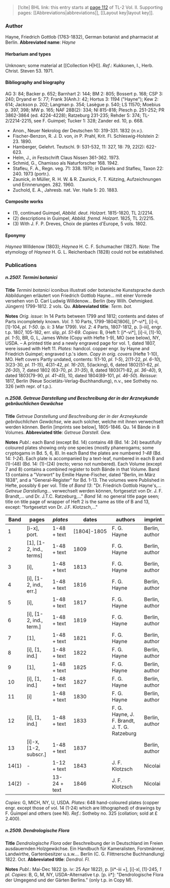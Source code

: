 > [!cite] BHL link: this entry starts at [page 112](https://www.biodiversitylibrary.org/page/33068354) of TL-2 Vol. II.
> Supporting pages: [[Abbreviations|abbreviations]], [[Layout key|layout key]].

### Author

Hayne, Friedrich Gottlob (1763-1832), German botanist and pharmacist at Berlin. 
**Abbreviated name**: *Hayne*

#### Herbarium and types

Unknown; some material at [[Collection H|H]].
*Ref*.: Kukkonen, I., Herb. Christ. Steven 53. 1971.

#### Bibliography and biography

AG 3: 84; Backer p. 652; Barnhart 2: 144; BM 2: 805; Bossert p. 168; CSP 3: 240; Dryand er 5: 77; Frank 3(Anh.): 42; Hortus 3: 1194 ("Hayne"); Kew 2: 614; Jackson p. 202; Langman p. 354; Lasègue p. 540; LS 11570; Moebius p. 397, 398; MW p. 165; NAF 28B(2): 334; NI 815-818; Plesch p. 251-252; PR 3862-3864 (ed. 4224-4228); Ratzeburg 231-235; Rehder 5: 374; TL-2/2214-2215, see F. Guimpel; Tucker 1: 328; Zander ed. 10, p. 668.
- Anon., Neuer Nekrolog der Deutschen 10: 319-331. 1832 (*n.v.*).
- Fischer-Benzon, R. J. D. von, *in* P. Prahl, Krit. Fl. Schleswig-Holstein 2: 23. 1890.
- Hamberger, Gelehrt. Teutschl. 9: 531-532, 11: 327, 18: 79, 22(2): 622-623.
- Helm, J., *in* Festschrift Claus Nissen 361-362. 1973.
- Schmid, G., Chamisso als Naturforscher 168. 1942.
- Stafleu, F. A., Regn. veg. 71: 338. 1970; *in* Daniels and Stafleu, Taxon 22: 240. 1973 (portr.).
- Zaunick, *in* Müller, R. H. W. & R. Zaunick, F. T. Kützing, Aufzeichnungen und Erinnerungen. 282. 1960.
- Zuchold, E. A., Jahresb. nat. Ver. Halle 5: 20. 1883.

#### Composite works

- (1), continued Guimpel, *Abbild. deut. Holzart*. 1815-1820, TL 2/2214.
- (2) descriptions in Guimpel, *Abbild. fremd. Holzart*. 1825, TL 2/2215.
- (3) With J. F. P. Dreves, Choix de plantes d'Europe, 5 vols. 1802.

#### Eponymy

*Haynea* Willdenow (1803); *Haynea* H. C. F. Schumacher (1827). *Note*: The etymology of *Haynea* H. G. L. Reichenbach (1828) could not be established.

### Publications

##### n.2507. Termini botanici

**Title**
*Termini botanici* iconibus illustrati oder botanische Kunstsprache durch Abbildungen erläutert von Friedrich Gottlob Hayne... mit einer Vorrede versehen von D. Carl Ludwig Willdenow... Berlin (bey Wilh. Oehmigked. Jüngern) 1799-1812. 2 vols. Qu.
**Abbreviated title**: *Term. bot.*

**Notes**
*Orig. issue*: In 14 Parts between 1799 and 1812; contents and dates of Parts incompletely known.
*Vol. 1*: 10 Parts, 1799-1804\[1806\], \[i\*-vi\*\], \[i\]-ii, \[1\]-104, *pl. 1-50*. (p. ii: 3 Mar 1799).
*Vol. 2*: 4 Parts, 1807-1812, p. \[i-iii\], engr. t.p. 1807, 105-182, err. slip, *pl. 51-69*.
*Copies*: B, (Heft 1: \[i\*-vi\*\], \[i\]-ii, \[1\]-10, *pl. 1-5*), BR, G, L, James White (Copy with Hefte 1-9), MO (see below), NY, USDA. – A printed title and a newly engraved page for vol. 1, dated 1807, were issued with Heft 11.
*Plates*: handcol. copper engr. by Hayne and Friedrich Guimpel; engraved t.p.'s idem.
*Copy in orig. covers* (Hefte 1-10), MO. Heft covers Partly undated, contents: 1(1-10, *pl. 1-5*), 2(11-22, *pl. 6-10*), 3(23-30, *pl. 11-15*), 4(31-42, *pl. 16-20*), 5(lacking), 6, dated 1802(51-62, *pl. 26-30*), 7, dated 1802 (63-70, *pl. 31-35*), 8, dated 1803(71-82, *pl. 36-40*), 9, dated 1803(79-90, *pl. 41-45*), 10, dated 1804(89-101, *pl. 46-50*).
*Reissue*: 1817, Berlin (Neue Societäts-Verlag-Buchhandlung), n.v., see Sotheby no. 326 (with repr. of t.p.).

##### n.2508. Getreue Darstellung und Beschreibung der in der Arzneykunde gebräuchlichen Gewächse

**Title**
*Getreue Darstellung und Beschreibung der in der Arzneykunde gebräuchlichen Gewächse*, wie auch solcher, welche mit ihnen verwechselt werden können. Berlin \[imprints see below\], 1805-1846. Qu. 14 Bände in 8 Volumes.
**Abbreviated title**: *Getreue Darstell. Gew.*

**Notes**
*Publ*.: each Band (except Bd. 14) contains 48 (Bd. 14: 24) beautifully coloured plates showing only one species (mostly phanerogams; some cryptogams in Bd. 5, 6, 8). In each Band the plates are numbered *1-48* (Bd. 14: *1-24*). Each plate is accompanied by a text-leaf, numbered in each B and (1)-(48) (Bd. 14: (1)-(24) (recto; verso not numbered). Each Volume (except 7 and 8) contains a combined register to both Bände in that Volume. Band 13 contains a "Vorwort" by Emilie Hayne-Fischer, dated "Berlin, im März 1838", and a "General-Register" for Bd. 1-13. The volumes were Published in Hefte, possibly 6 per vol.
Title of *Band 13*: "Dr. Friedrich Gottlob Hayne's,... *Getreue Darstellung*... verwechselt werden können, fortgesetzt von Dr. J. F. Brandt,... und Dr. J.T.C. Ratzeburg,..."
*Band 14*: no general title page seen; title on title page of wrapper of Heft 2 is the same as title of B and 13, except: "fortgesetzt von Dr. J.F. Klotzsch,..."

|Band	|pages	|*plates*	|dates	|authors	|imprint|
|---	|---	|---	|---	|---	|---	|
|1	|\[i-x\], port.	|1-48 + text	|\[1804\]-1805	|F. G. Hayne	|Berlin, author|
|2	|\[1\], \[1-2, ind., terms\]	|1-48 + text	|1809	|F. G. Hayne	|Berlin, author|
|3	|\[i\],	|1-48 + text	|1813	|F. G. Hayne	|Berlin, author|
|4	|\[i\], \[1-2, ind., err.\]	|1-48 + text	|1816	|F. G. Hayne	|Berlin, author|
|5	|\[i\],	|1-48 + text	|1817	|F. G. Hayne	|Berlin, author|
|6	|\[i\], \[1-2, ind., term.\]	|1-48 + text	|1819	|F. G. Hayne	|Berlin, author|
|7	|\[1\],	|1-48 + text	|1821	|F. G. Hayne	|Berlin, author|
|8	|\[i\], \[1, ind.\]	|1-48 + text	|1822	|F. G. Hayne	|Berlin, author|
|9	|\[1\],	|1-48 + text	|1825	|F. G. Hayne	|Berlin, author|
|10	|\[i\], \[1, ind.\]	|1-48 + text	|1827	|F. G. Hayne	|Berlin, author|
|11	|\[i\]	|1-48 + text	|1830	|F. G. Hayne	|Berlin, author|
|12	|\[i\], \[1, ind.\]	|1-48 + text	|1833	|F. G. Hayne, J. F. Brandt, J. T. G. Ratzeburg	|Berlin, author|
|13	|\[i\]-x, \[1-2, subscr.\]	|1-48 + text	|1837	|	|Berlin, author|
|14(1)	|-	|1-12 + text	|1843	|J. F. Klotzsch	|Nicolai|
|14(2)	|-	|13-24 + text	|1846	|J. F. Klotzsch	|Nicolai|

*Copies*: G, MICH, NY, U, USDA.
*Plates*: 648 hand-coloured plates (copper engr. except those of vol. 14 (1-24) which are lithographed) of drawings by F. Guimpel and others (see NI).
*Ref*.: Sotheby no. 325 (collation; sold at £ 2.400).

##### n.2509. Dendrologische Flora

**Title**
*Dendrologische Flora* oder Beschreibung der in Deutschland im Freien ausdauernden Holzgewächse. Ein Handbuch für Kameralisten, Forstmänner, Landwirthe, Gartenbesitzer u.s.w.... Berlin (C. G. Flittnersche Buchhandlung) 1822. Oct.
**Abbreviated title**: *Dendrol. Fl.*

**Notes**
*Publ*.: Mai-Dec 1822 (p. iv: 25 Apr 1822), p. \[ii\*-iii +\], \[i\]-xl, \[1\]-245, *1 pl. Copies*: B, G, M, NY, USDA–Alternative t.p. \[p. ii\*\]: "Dendrologische Flora der Umgegend und der Gärten Berlins." (only t.p. in Copy M).

